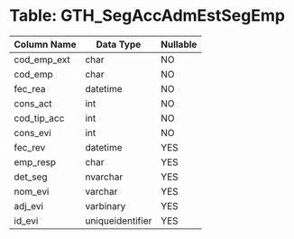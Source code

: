 # Table: GTH_SegAccAdmEstSegEmp

| Column Name | Data Type | Nullable |
|-------------|-----------|----------|
| cod_emp_ext | char | NO |
| cod_emp | char | NO |
| fec_rea | datetime | NO |
| cons_act | int | NO |
| cod_tip_acc | int | NO |
| cons_evi | int | NO |
| fec_rev | datetime | YES |
| emp_resp | char | YES |
| det_seg | nvarchar | YES |
| nom_evi | varchar | YES |
| adj_evi | varbinary | YES |
| id_evi | uniqueidentifier | YES |
